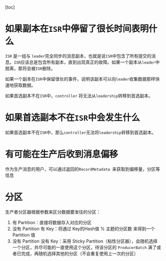 [toc]

# 如果副本在`ISR`中停留了很长时间表明什么

`ISR` 是一组与 `leader`完全同步的消息副本，也就是说`ISR`中包含了所有提交的消息。`ISR`应该总是包含所有副本，直到出现真正的故障。如果一个副本从`leader`中脱离，那将会被`ISR`删除。

如果一个副本在`ISR`中保留很长的事件，说明该副本可以向`leader`收集数据那样快速地获取数据。

如果首选副本不在`ISR`中，`controller` 将无法从`leadership`转移到首选副本。

#  如果首选副本不在`ISR`中会发生什么

如果首选副本不在`ISR`中，那么`controller`无法将`leadership`转移到首选副本。

# 有可能在生产后收到消息偏移

作为生产消息的用户，可以通过返回的`RecordMetadata `来获取到偏移量，分区等信息

# 分区

生产者分区器根据参数来区分数据要发往的分区：

1. 有 Partition：直接将数据存入对应的分区
2. 没有 Partition 有 Key：将通过 Key的Hash值 % 主题的分区数 来得到一个 Partition 值
3. 没有 Partition 没有 Key：采用 Sticky Partition（粘性分区器），会随机选择一个分区，并尽可能的一直使用这个分区，待该分区的 `ProducerBatch` 满了或者已完成，再随机选择其他的分区（不会重复使用上一次的分区）